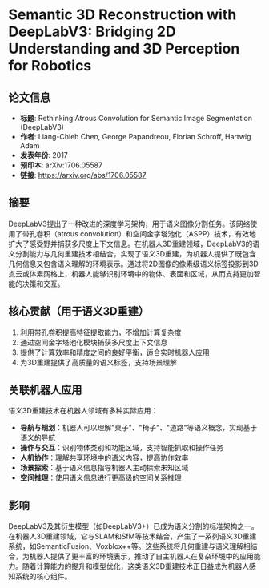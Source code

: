 # Semantic 3D Reconstruction with DeepLabV3: Bridging 2D Understanding and 3D Perception for Robotics

## 论文信息
- **标题**: Rethinking Atrous Convolution for Semantic Image Segmentation (DeepLabV3)
- **作者**: Liang-Chieh Chen, George Papandreou, Florian Schroff, Hartwig Adam
- **发表年份**: 2017
- **预印本**: arXiv:1706.05587
- **链接**: https://arxiv.org/abs/1706.05587

## 摘要
DeepLabV3提出了一种改进的深度学习架构，用于语义图像分割任务。该网络使用了带孔卷积（atrous convolution）和空间金字塔池化（ASPP）技术，有效地扩大了感受野并捕获多尺度上下文信息。在机器人3D重建领域，DeepLabV3的语义分割能力与几何重建技术相结合，实现了语义3D重建，为机器人提供了既包含几何信息又包含语义理解的环境表示。通过将2D图像的像素级语义标签投影到3D点云或体素网格上，机器人能够识别环境中的物体、表面和区域，从而支持更加智能的决策和交互。

## 核心贡献（用于语义3D重建）
1. 利用带孔卷积提高特征提取能力，不增加计算复杂度
2. 通过空间金字塔池化模块捕获多尺度上下文信息
3. 提供了计算效率和精度之间的良好平衡，适合实时机器人应用
4. 为3D重建提供了高质量的语义标签，支持场景理解

## 关联机器人应用
语义3D重建技术在机器人领域有多种实际应用：
- **导航与规划**：机器人可以理解"桌子"、"椅子"、"道路"等语义概念，实现基于语义的导航
- **操作与交互**：识别物体类别和功能区域，支持智能抓取和操作任务
- **人机协作**：理解共享环境中的语义内容，提高协作效率
- **场景探索**：基于语义信息指导机器人主动探索未知区域
- **空间推理**：使用语义信息进行更高级的空间关系推理

## 影响
DeepLabV3及其衍生模型（如DeepLabV3+）已成为语义分割的标准架构之一。在机器人3D重建领域，它与SLAM和SfM等技术结合，产生了一系列语义3D重建系统，如SemanticFusion、Voxblox++等。这些系统将几何重建与语义理解相结合，为机器人提供了更丰富的环境表示，推动了自主机器人在复杂环境中的应用能力。随着计算能力的提升和模型优化，这类语义3D重建技术正日益成为机器人感知系统的核心组件。 